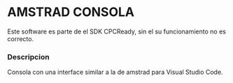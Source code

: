 # AMSTRAD CONSOLA

Este software es parte de el SDK CPCReady, sin el su funcionamiento no es correcto.

### Descripcion

Consola con una interface similar a la de amstrad para Visual Studio Code.